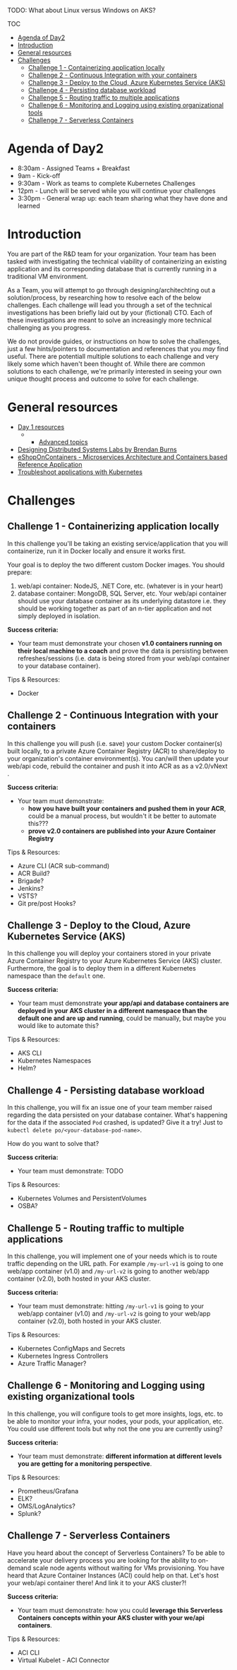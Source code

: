 TODO: What about Linux versus Windows on AKS?

TOC
- [Agenda of Day2](#agenda-of-day2)
- [Introduction](#introduction)
- [General resources](#general-resources)
- [Challenges](#challenges)
  - [Challenge 1 - Containerizing application locally](#challenge-1---containerizing-application-locally)
  - [Challenge 2 - Continuous Integration with your containers](#challenge-2---continuous-integration-with-your-containers)
  - [Challenge 3 - Deploy to the Cloud, Azure Kubernetes Service (AKS)](#challenge-3---deploy-to-the-cloud--azure-kubernetes-service-aks)
  - [Challenge 4 - Persisting database workload](#challenge-4---persisting-database-workload)
  - [Challenge 5 - Routing traffic to multiple applications](#challenge-5---routing-traffic-to-multiple-applications)
  - [Challenge 6 - Monitoring and Logging using existing organizational tools](#challenge-6---monitoring-and-logging-using-existing-organizational-tools)
  - [Challenge 7 - Serverless Containers](#challenge-7---serverless-containers)

# Agenda of Day2

- 8:30am - Assigned Teams + Breakfast
- 9am - Kick-off
- 9:30am - Work as teams to complete Kubernetes Challenges
- 12pm - Lunch will be served while you will continue your challenges
- 3:30pm - General wrap up: each team sharing what they have done and learned

# Introduction

You are part of the R&D team for your organization.  Your team has been tasked with investigating the technical viability of containerizing an existing application and its corresponding database that is currently running in a traditional VM environment.

As a Team, you will attempt to go through designing/architechting out a solution/process, by researching how to resolve each of the below challenges. Each challenge will lead you through a set of the technical investigations has been briefly laid out by your (fictional) CTO.  Each of these investigations are meant to solve an increasingly more technical challenging as you progress.

We do not provide guides, or instructions on how to solve the challenges, just a few hints/pointers to documentation and references that you *may* find useful. There are potentiall multiple solutions to each challenge and very likely some which haven't been thought of.  While there are common solutions to each challenge, we're primarily interested in seeing your own unique thought process and outcome to solve for each challenge.

# General resources

- [Day 1 resources](./README.md)
  - + [Advanced topics](https://github.com/Azure/blackbelt-aks-hackfest/tree/master/labs/day2-labs)
- [Designing Distributed Systems Labs by Brendan Burns](https://github.com/brendandburns/designing-distributed-systems-labs)
- [eShopOnContainers - Microservices Architecture and Containers based Reference Application](https://github.com/dotnet-architecture/eShopOnContainers)
- [Troubleshoot applications with Kubernetes](https://kubernetes.io/docs/tasks/debug-application-cluster/debug-application/)

# Challenges

## Challenge 1 - Containerizing application locally

In this challenge you'll be taking an existing service/application that you will containerize, run it in Docker locally and ensure it works first.

Your goal is to deploy the two different custom Docker images. You should prepare:
1. web/api container: NodeJS, .NET Core, etc. (whatever is in your heart)
2. database container: MongoDB, SQL Server, etc.
Your web/api container should use your database container as its underlying datastore i.e. they should be working together as part of an n-tier application and not simply deployed in isolation.

**Success criteria:**
- Your team must demonstrate your chosen **v1.0 containers running on their local machine to a coach** and prove the data is persisting between refreshes/sessions (i.e. data is being stored from your web/api container to your database container).

Tips & Resources:
- Docker

## Challenge 2 - Continuous Integration with your containers

In this challenge you will push (i.e. save) your custom Docker container(s) built locally, to a private Azure Container Registry (ACR) to share/deploy to your organization's container environment(s). You can/will then update your web/api code, rebuild the container and push it into ACR as as a v2.0/vNext .

**Success criteria:**
- Your team must demonstrate:
  - **how you have built your containers and pushed them in your ACR**, could be a manual process, but wouldn't it be better to automate this???
  - **prove v2.0 containers are published into your Azure Container Registry**

Tips & Resources:
- Azure CLI (ACR sub-command)
- ACR Build?
- Brigade?
- Jenkins?
- VSTS?
- Git pre/post Hooks?

## Challenge 3 - Deploy to the Cloud, Azure Kubernetes Service (AKS)

In this challenge you will deploy your containers stored in your private Azure Container Registry to your Azure Kubernetes Service (AKS) cluster. Furthermore, the goal is to deploy them in a different Kubernetes namespace than the `default` one.

**Success criteria:**
- Your team must demonstrate **your app/api and database containers are deployed in your AKS cluster in a different namespace than the default one and are up and running**, could be manually, but maybe you would like to automate this?

Tips & Resources:
- AKS CLI
- Kubernetes Namespaces
- Helm?

## Challenge 4 - Persisting database workload

In this challenge, you will fix an issue one of your team member raised regarding the data persisted on your database container. What's happening for the data if the associated `Pod` crashed, is updated? Give it a try! Just to `kubectl delete po/<your-database-pod-name>`.

How do you want to solve that?

**Success criteria:** 
- Your team must demonstrate: TODO

Tips & Resources:
- Kubernetes Volumes and PersistentVolumes
- OSBA?

## Challenge 5 - Routing traffic to multiple applications

In this challenge, you will implement one of your needs which is to route traffic depending on the URL path. For example `/my-url-v1` is going to one web/app container (v1.0) and `/my-url-v2` is going to another web/app container (v2.0), both hosted in your AKS cluster.

**Success criteria:**
- Your team must demonstrate: hitting `/my-url-v1` is going to your web/app container (v1.0) and `/my-url-v2` is going to your web/app container (v2.0), both hosted in your AKS cluster.

Tips & Resources:
- Kubernetes ConfigMaps and Secrets
- Kubernetes Ingress Controllers
- Azure Traffic Manager?

## Challenge 6 - Monitoring and Logging using existing organizational tools

In this challenge, you will configure tools to get more insights, logs, etc. to be able to monitor your infra, your nodes, your pods, your application, etc. You could use different tools but why not the one you are currently using?

**Success criteria:**
- Your team must demonstrate: **different information at different levels you are getting for a monitoring perspective**.

Tips & Resources:
- Prometheus/Grafana
- ELK?
- OMS/LogAnalytics?
- Splunk?

## Challenge 7 - Serverless Containers

Have you heard about the concept of Serverless Containers? To be able to accelerate your delivery process you are looking for the ability to on-demand scale node agents without waiting for VMs provisioning. You have heard that Azure Container Instances (ACI) could help on that. Let's host your web/api container there! And link it to your AKS cluster?!

**Success criteria:**
- Your team must demonstrate: how you could **leverage this Serverless Containers concepts within your AKS cluster with your we/api containers**.

Tips & Resources:
- ACI CLI
- Virtual Kubelet - ACI Connector
